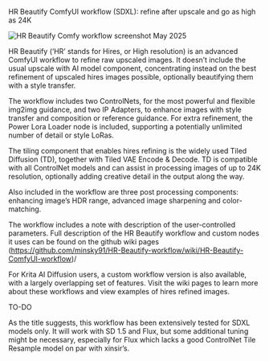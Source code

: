 HR Beautify ComfyUI workflow (SDXL): refine after upscale and go as high as 24K

![HR Beautify Comfy workflow screenshot May 2025](https://github.com/user-attachments/assets/ae10f6a6-fc89-4842-88e4-d3137ec0266d)

HR Beautify (‘HR’ stands for Hires, or High resolution) is an advanced ComfyUI workflow to refine raw upscaled images. It doesn’t include the usual upscale with AI model component, concentrating instead on the best refinement of upscaled hires images possible, optionally beautifying them with a style transfer.

The workflow includes two ControlNets, for the most powerful and flexible img2img guidance, and two IP Adapters, to enhance images with style transfer and composition or reference guidance. For extra refinement, the Power Lora Loader node is included, supporting a potentially unlimited number of detail or style LoRas.

The tiling component that enables hires refining is the widely used Tiled Diffusion (TD), together with Tiled VAE Encode & Decode. TD is compatible with all ControlNet models and can assist in processing images of up to 24K resolution, optionally adding creative detail in the output along the way. 

Also included in the workflow are three post processing components: enhancing image’s HDR range, advanced image sharpening and color-matching.

The workflow includes a note with description of the user-controlled parameters. Full description of the HR Beautify workflow and custom nodes it uses can be found on the github wiki pages (https://github.com/minsky91/HR-Beautify-workflow/wiki/HR-Beautify-ComfyUI-workflow)/ 

For Krita AI Diffusion users, a custom workflow version is also available, with a largely overlapping set of features. Visit the wiki pages to learn more about these workflows and view examples of hires refined images.

TO-DO

As the title suggests, this workflow has been extensively tested for SDXL models only. It will work with SD 1.5 and Flux, but some additional tuning might be necessary, especially for Flux which lacks a good ControlNet Tile Resample model on par with xinsir’s.
